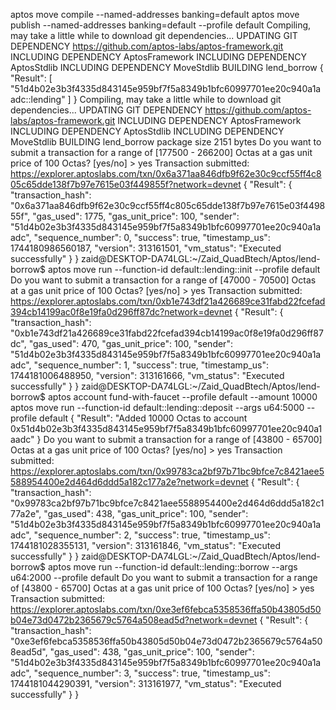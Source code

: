  aptos move compile --named-addresses banking=default
aptos move publish --named-addresses banking=default --profile default
Compiling, may take a little while to download git dependencies...
UPDATING GIT DEPENDENCY https://github.com/aptos-labs/aptos-framework.git
INCLUDING DEPENDENCY AptosFramework
INCLUDING DEPENDENCY AptosStdlib
INCLUDING DEPENDENCY MoveStdlib
BUILDING lend_borrow
{
  "Result": [
    "51d4b02e3b3f4335d843145e959bf7f5a8349b1bfc60997701ee20c940a1aadc::lending"
  ]
}
Compiling, may take a little while to download git dependencies...
UPDATING GIT DEPENDENCY https://github.com/aptos-labs/aptos-framework.git
INCLUDING DEPENDENCY AptosFramework
INCLUDING DEPENDENCY AptosStdlib
INCLUDING DEPENDENCY MoveStdlib
BUILDING lend_borrow
package size 2151 bytes
Do you want to submit a transaction for a range of [177500 - 266200] Octas at a gas unit price of 100 Octas? [yes/no] >
yes
Transaction submitted: https://explorer.aptoslabs.com/txn/0x6a371aa846dfb9f62e30c9ccf55ff4c805c65dde138f7b97e7615e03f449855f?network=devnet
{
  "Result": {
    "transaction_hash": "0x6a371aa846dfb9f62e30c9ccf55ff4c805c65dde138f7b97e7615e03f449855f",
    "gas_used": 1775,
    "gas_unit_price": 100,
    "sender": "51d4b02e3b3f4335d843145e959bf7f5a8349b1bfc60997701ee20c940a1aadc",
    "sequence_number": 0,
    "success": true,
    "timestamp_us": 1744180986560187,
    "version": 313161501,
    "vm_status": "Executed successfully"
  }
}
zaid@DESKTOP-DA74LGL:~/Zaid_QuadBtech/Aptos/lend-borrow$ aptos move run --function-id default::lending::init --profile default
Do you want to submit a transaction for a range of [47000 - 70500] Octas at a gas unit price of 100 Octas? [yes/no] >
yes
Transaction submitted: https://explorer.aptoslabs.com/txn/0xb1e743df21a426689ce31fabd22fcefad394cb14199ac0f8e19fa0d296ff87dc?network=devnet
{
  "Result": {
    "transaction_hash": "0xb1e743df21a426689ce31fabd22fcefad394cb14199ac0f8e19fa0d296ff87dc",
    "gas_used": 470,
    "gas_unit_price": 100,
    "sender": "51d4b02e3b3f4335d843145e959bf7f5a8349b1bfc60997701ee20c940a1aadc",
    "sequence_number": 1,
    "success": true,
    "timestamp_us": 1744181006488950,
    "version": 313161666,
    "vm_status": "Executed successfully"
  }
}
zaid@DESKTOP-DA74LGL:~/Zaid_QuadBtech/Aptos/lend-borrow$ aptos account fund-with-faucet --profile default --amount 10000
aptos move run --function-id default::lending::deposit --args u64:5000 --profile default
{
  "Result": "Added 10000 Octas to account 0x51d4b02e3b3f4335d843145e959bf7f5a8349b1bfc60997701ee20c940a1aadc"
}
Do you want to submit a transaction for a range of [43800 - 65700] Octas at a gas unit price of 100 Octas? [yes/no] >
yes
Transaction submitted: https://explorer.aptoslabs.com/txn/0x99783ca2bf97b71bc9bfce7c8421aee5588954400e2d464d6ddd5a182c177a2e?network=devnet
{
  "Result": {
    "transaction_hash": "0x99783ca2bf97b71bc9bfce7c8421aee5588954400e2d464d6ddd5a182c177a2e",
    "gas_used": 438,
    "gas_unit_price": 100,
    "sender": "51d4b02e3b3f4335d843145e959bf7f5a8349b1bfc60997701ee20c940a1aadc",
    "sequence_number": 2,
    "success": true,
    "timestamp_us": 1744181028355131,
    "version": 313161846,
    "vm_status": "Executed successfully"
  }
}
zaid@DESKTOP-DA74LGL:~/Zaid_QuadBtech/Aptos/lend-borrow$ aptos move run --function-id default::lending::borrow --args u64:2000 --profile default
Do you want to submit a transaction for a range of [43800 - 65700] Octas at a gas unit price of 100 Octas? [yes/no] >
yes
Transaction submitted: https://explorer.aptoslabs.com/txn/0xe3ef6febca5358536ffa50b43805d50b04e73d0472b2365679c5764a508ead5d?network=devnet
{
  "Result": {
    "transaction_hash": "0xe3ef6febca5358536ffa50b43805d50b04e73d0472b2365679c5764a508ead5d",
    "gas_used": 438,
    "gas_unit_price": 100,
    "sender": "51d4b02e3b3f4335d843145e959bf7f5a8349b1bfc60997701ee20c940a1aadc",
    "sequence_number": 3,
    "success": true,
    "timestamp_us": 1744181044290391,
    "version": 313161977,
    "vm_status": "Executed successfully"
  }
}
